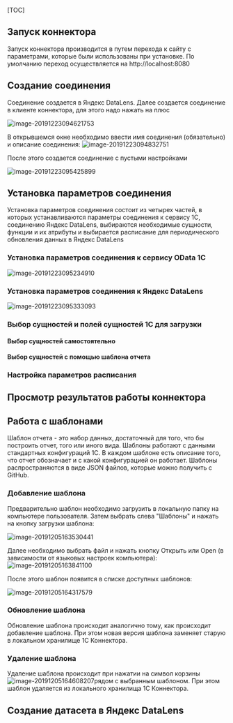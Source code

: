 [TOC]



## Запуск коннектора

Запуск коннектора производится в путем перехода к сайту с параметрами, которые были использованы при установке. По умолчанию переход осуществляется на http://localhost:8080

## Создание соединения

Соединение создается в Яндекс DataLens. Далее создается соединение в клиенте коннектора, для этого надо нажать на плюс

![image-20191223094621753](https://github.com/webzavod/1CDataLens/blob/master/Docs/images/image-20191223094621753.png)

В открывшемся окне необходимо ввести имя соединения (обязательно) и описание соединения:
![image-20191223094832751](https://github.com/webzavod/1CDataLens/blob/master/Docs/images/image-20191223094832751.png)

После этого создается соединение с пустыми настройками

![image-20191223095425899](../images/image-20191223095425899.png)

## Установка параметров соединения

Установка параметров соединения состоит из четырех частей, в которых устанавливаются параметры соединения к сервису 1С, соединению Яндекс DataLens, выбираются необходимые сущности, функции и их атрибуты и выбирается расписание для периодического обновления данных в  Яндекс DataLens

### Установка параметров соединения к сервису OData 1C

![image-20191223095234910](https://github.com/webzavod/1CDataLens/blob/master/Docs/images/image-20191223095234910.png)



### Установка параметров соединения к Яндекс DataLens

![image-20191223095333093](https://github.com/webzavod/1CDataLens/blob/master/Docs/images/image-20191223095333093.png)

### Выбор сущностей и полей сущностей 1С для загрузки

#### Выбор сущностей самостоятельно

#### Выбор сущностей с помощью шаблона отчета

### Настройка параметров расписания

## Просмотр результатов работы коннектора

## Работа с шаблонами

Шаблон отчета - это набор данных, достаточный для того, что бы построить отчет, того или иного вида. Шаблоны работают с данными стандартных конфигураций 1С. В каждом шаблоне есть описание того, что отчет обозначает и с какой конфигурацией он работает. Шаблоны распространяются в виде JSON файлов, которые можно получить с GitHub.

### Добавление шаблона

Предварительно шаблон необходимо загрузить в локальную папку на компьютере пользователя. Затем выбрать слева "Шаблоны" и нажать на кнопку загрузки шаблона:

![image-20191205163530441](https://github.com/webzavod/1CDataLens/blob/master/Docs/images/image-20191205163530441.png)

Далее необходимо выбрать файл и нажать кнопку Открыть или Open (в зависимости от языковых настроек компьютера):
![image-20191205163841100](https://github.com/webzavod/1CDataLens/blob/master/Docs/images/image-20191205163841100.png)

После этого шаблон появится в списке доступных шаблонов:

![image-20191205164317579](https://github.com/webzavod/1CDataLens/blob/master/Docs/images/image-20191205164317579.png)

### Обновление шаблона

Обновление шаблона происходит аналогично тому, как происходит добавление шаблона. При этом новая версия шаблона заменяет старую в локальном хранилище 1С Коннектора.

### Удаление шаблона

Удаление шаблона происходит при нажатии на символ корзины ![image-20191205164608207](https://github.com/webzavod/1CDataLens/blob/master/Docs/images/image-20191205164608207.png)рядом с выбранным шаблоном. При этом шаблон удаляется из локального хранилища 1С Коннектора.

## Создание датасета в Яндекс DataLens

